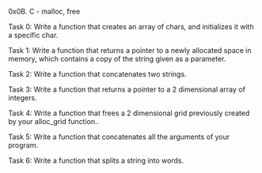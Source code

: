 0x0B. C - malloc, free

Task 0: Write a function that creates an array of chars, and initializes it with a specific char.

Task 1: Write a function that returns a pointer to a newly allocated space in memory, which contains a copy of the string given as a parameter.

Task 2: Write a function that concatenates two strings.

Task 3: Write a function that returns a pointer to a 2 dimensional array of integers.

Task 4: Write a function that frees a 2 dimensional grid previously created by your alloc_grid function..

Task 5: Write a function that concatenates all the arguments of your program.

Task 6: Write a function that splits a string into words.
